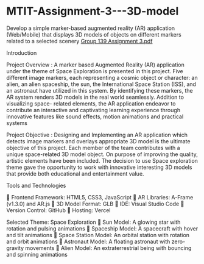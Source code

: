 # MTIT-Assignment-3---3D-model
Develop a simple marker-based augmented reality (AR) application (Web/Mobile)  that displays 3D models of objects on different markers related to a selected scenery
[Group 139 Assignment 3.pdf](https://github.com/user-attachments/files/20374544/Group.139.Assignment.3.pdf)

Introduction

Project Overview :
A marker based Augmented Reality (AR) application under the theme of Space Exploration is 
presented in this project. Five different image markers, each representing a cosmic object or 
character: an alien, an alien spaceship, the sun, the International Space Station (ISS), and an 
astronaut have utilized in this system. By identifying these markers, the AR system renders 3D 
models in the real world seamlessly. Addition to visualizing space- related elements, the AR 
application endeavor to contribute an interactive and captivating learning experience through 
innovative features like sound effects, motion animations and practical systems 

Project Objective :
Designing and Implementing an AR application which detects image markers and overlays 
appropriate 3D model is the ultimate objective of this project. Each member of the team contributes 
with a unique space-related 3D model object. On purpose of improving the quality, artistic 
elements have been included. The decision to use Space exploration theme gave the opportunity 
to work with innovative interesting 3D models that provide both educational and entertainment 
value.  

Tools and Technologies 

 Frontend Framework: HTML5, CSS3, JavaScript 
 AR Libraries: A-Frame (v1.3.0) and AR.js 
 3D Model Format: GLB 
 IDE: Visual Studio Code 
 Version Control: GitHub 
 Hosting: Vercel 

Selected Theme: Space Exploration 
 Sun Model: A glowing star with rotation and pulsing animations 
 Spaceship Model: A spacecraft with hover and tilt animations 
 Space Station Model: An orbital station with rotation and orbit animations 
 Astronaut Model: A floating astronaut with zero-gravity movements 
 Alien Model: An extraterrestrial being with bouncing and spinning animations
